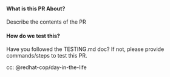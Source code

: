 #### What is this PR About?
Describe the contents of the PR

#### How do we test this?
Have you followed the TESTING.md doc? If not, please provide commands/steps to test this PR.

cc: @redhat-cop/day-in-the-life
